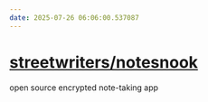 ```yaml
---
date: 2025-07-26 06:06:00.537087
---
```


# [streetwriters/notesnook](https://github.com/streetwriters/notesnook)

open source encrypted note-taking app